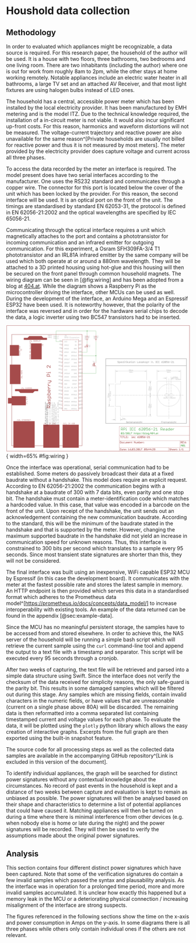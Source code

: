 # Houshold data collection

## Methodology

In order to evaluated which appliances might be recognizable, a data source is required. For this research paper, the household of the author will be used. It is a house with two floors, three bathrooms, two bedrooms and one living room. There are two inhabitants (including the author) where one is out for work from roughly 8am to 2pm, while the other stays at home working remotely. Notable appliances include an electric water heater in all bathrooms, a large TV set and an attached AV Receiver, and that most light fixtures are using halogen bulbs instead of LED ones.

The household has a central, accessible power meter which has been installed by the local electricity provider. It has been manufactured by EMH metering and is the model ITZ. Due to the technical knowledge required, the installation of a in-circuit meter is not viable. It would also incur significant up-front costs. For this reason, harmonics and waveform distortions will not be measured. The voltage-current trajectory and reactive power are also unavailable for the same reason^[Private households are usually not billed for reactive power and thus it is not measured by most meters]. The meter provided by the electricity provider does capture voltage and current across all three phases.

To access the data recorded by the meter an interface is required. The model present does have two serial interfaces according to the manufacturer. One uses the RS232 standard and communicates through a copper wire. The connector for this port is located below the cover of the unit which has been locked by the provider. For this reason, the second interface will be used. It is an optical port on the front of the unit. The timings are standardised by standard EN 62053-31, the protocol is defined in EN 62056-21:2002 and the optical wavelengths are specified by IEC 65056-21.

Communicating through the optical interface requires a unit which magnetically attaches to the port and contains a phototransistor for incoming communication and an infrared emitter for outgoing communication. For this experiment, a Osram SFH309FA-3/4 T1 phototransistor and an IRL81A infrared emitter by the same company will be used which both operate at or around a 880nm wavelength. They will be attached to a 3D printed housing using hot-glue and this housing will then be secured on the front panel through common household magnets. The wiring diagram can be seen in [@fig:wiring] and has been adopted from a blog at [404.at](https://blog.404.at/zaehlerwerte-vom-stromzaehler-ueber-d0-schnittstelle-iec-62056-21-auslesen/). While the diagram shows a Raspberry Pi as the microcontroller driving the interface, other MCUs can be used as well. During the development of the interface, an Arduino Mega and an Espressif ESP32 have been used. It is noteworthy however, that the polarity of the interface was reversed and in order for the hardware serial chips to decode the data, a logic inverter using two BC547 transistors had to be inserted.

![Optical interface wiring diagram](src/images/schematic.png){ width=65% #fig:wiring }

Once the interface was operational, serial communication had to be established. Some meters do passively broadcast their data at a fixed baudrate without a handshake. This model does require an explicit request. According to EN 62056-21:2002 the communication begins with a handshake at a baudrate of 300 with 7 data bits, even parity and one stop bit. The handshake must contain a meter-identification code which matches a hardcoded value. In this case, that value was encoded in a barcode on the front of the unit. Upon receipt of the handshake, the unit sends out an acknowledgement containing the new communication baudrate. According to the standard, this will be the minimum of the baudrate stated in the handshake and that is supported by the meter. However, changing the maximum supported baudrate in the handshake did not yield an increase in communication speed for unknown reasons. Thus, this interface is constrained to 300 bits per second which translates to a sample every 95 seconds. Since most transient state signatures are shorter than this, they will not be considered.

The final interface was built using an inexpensive, WiFi capable ESP32 MCU by Espressif (in this case the development board). It communicates with the meter at the fastest possible rate and stores the latest sample in memory. An HTTP endpoint is then provided which serves this data in a standardised format which adheres to the Prometheus data model^[https://prometheus.io/docs/concepts/data_model/] to increase interoperability with existing tools. An example of the data returned can be found in the appendix [@sec:example-data].

Since the MCU has no meaningful persistent storage, the samples have to be accessed from and stored elsewhere. In order to achieve this, the NAS server of the household will be running a simple bash script which will retrieve the current sample using the `curl` command-line tool and append the output to a text file with a timestamp and separator. This script will be executed every 95 seconds through a cronjob.

After two weeks of capturing, the text file will be retrieved and parsed into a simple data structure using Swift. Since the interface does not verify the checksum of the data received for simplicity reasons, the only safe-guard is the parity bit. This results in some damaged samples which will be filtered out during this stage. Any samples which are missing fields, contain invalid characters in the numeric fields, or have values that are unreasonable (current on a single phase above 80A) will be discarded. The remaining data is then reformatted into a comma separated list containing timestamped current and voltage values for each phase. To evaluate the data, it will be plotted using the `plotly` python library which allows the easy creation of interactive graphs. Excerpts from the full graph are then exported using the built-in snapshot feature.

The source code for all processing steps as well as the collected data samples are available in the accompanying GitHub repository^[Link is excluded in this version of the document].

To identify individual appliances, the graph will be searched for distinct power signatures without any contextual knowledge about the circumstances. No record of past events in the household is kept and a distance of two weeks between capture and evaluation is kept to remain as unbiased as possible. The power signatures will then be analysed based on their shape and characteristics to determine a list of potential appliances that could have caused it. Matching appliances will then be turned on during a time where there is minimal interference from other devices (e.g. when nobody else is home or late during the night) and the power signatures will be recorded. They will then be used to verify the assumptions made about the original power signatures.

## Analysis

This section contains four different distinct power signatures which have been captured. Note that some of the verification signatures do contain a few invalid samples which passed the syntax and plausability analysis. As the interface was in operation for a prolonged time period, more and more invalid samples accumulated. It is unclear how exactly this happened but a memory leak in the MCU or a deteriorating physical connection / increasing misalignment of the interface are strong suspects.

The figures referenced in the following sections show the time on the x-axis and power consumption in Amps on the y-axis. In some diagrams there is all three phases while others only contain individual ones if the others are not relevant.
